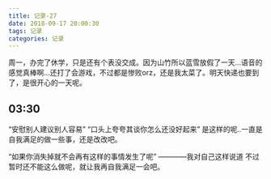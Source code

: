 ```yaml
---
title: 记录-27
date: 2018-09-17 20:00:30
tags: 记录
categories: 记录
---
```

周一，办完了休学，只是还有个表没交成。因为山竹所以蓝雪放假了一天...语音的感觉真棒啊...还打了会游戏，不过都是惨败orz，还是我太菜了。明天快递也要到了，是很开心的一天呢。

03:30
---
“安慰别人建议别人容易”
“口头上夸夸其谈你怎么还没好起来”
是这样的呢..一直是自我满足的做一些事，还是改改吧。

“如果你消失掉就不会再有这样的事情发生了呢”
————我对自己这样说道
不过暂时还不能这么做呢，就让我再自我满足一会吧。